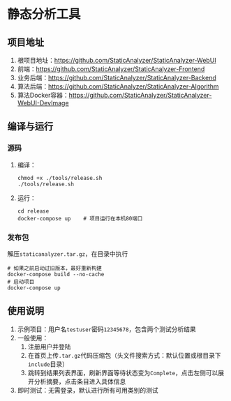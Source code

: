 # 静态分析工具

## 项目地址

1. 根项目地址：https://github.com/StaticAnalyzer/StaticAnalyzer-WebUI
2. 前端：https://github.com/StaticAnalyzer/StaticAnalyzer-Frontend
3. 业务后端：https://github.com/StaticAnalyzer/StaticAnalyzer-Backend
4. 算法后端：https://github.com/StaticAnalyzer/StaticAnalyzer-Algorithm
5. 算法Docker容器：https://github.com/StaticAnalyzer/StaticAnalyzer-WebUI-DevImage

## 编译与运行

### 源码

1. 编译：

   ```shell
   chmod +x ./tools/release.sh
   ./tools/release.sh
   ```

2. 运行：

   ```shell
   cd release
   docker-compose up	# 项目运行在本机80端口
   ```

### 发布包

解压`staticanalyzer.tar.gz`，在目录中执行

```shell
# 如果之前启动过旧版本，最好重新构建
docker-compose build --no-cache
# 启动项目
docker-compose up
```

## 使用说明

1. 示例项目：用户名`testuser`密码`12345678`，包含两个测试分析结果
2. 一般使用：
   1. 注册用户并登陆
   2. 在首页上传`.tar.gz`代码压缩包（头文件搜索方式：默认位置或根目录下`include`目录）
   3. 跳转到结果列表界面，刷新界面等待状态变为`Complete`，点击左侧可以展开分析摘要，点击条目进入具体信息
3. 即时测试：无需登录，默认进行所有可用类别的测试